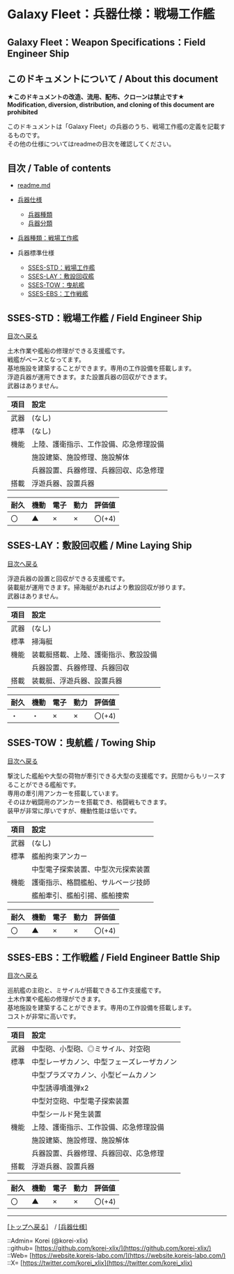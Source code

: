 # Galaxy Fleet：兵器仕様：戦場工作艦

## Galaxy Fleet：Weapon Specifications：Field Engineer Ship

## このドキュメントについて / About this document

**★このドキュメントの改造、流用、配布、クローンは禁止です★**  
    **Modification, diversion, distribution, and cloning of this document are prohibited**  
  
このドキュメントは「Galaxy Fleet」の兵器のうち、戦場工作艦の定義を記載するものです。  
その他の仕様についてはreadmeの目次を確認してください。  





## 目次 / Table of contents

* [readme.md](/readme.md)

* [兵器仕様](/unit/readme.md)
  * [兵器種類](/unit/readme.md#兵器種類--unit-kind)
  * [兵器分類](/unit/readme.md#兵器分類--unit-class)

* [兵器種類：戦場工作艦](/unit/readme.md#ssfe戦場工作艦--field-engineer-ship)

* 兵器標準仕様
  * [SSES-STD：戦場工作艦](#aFieldEngineerShip)
  * [SSES-LAY：敷設回収艦](#aMineLayingandRecoveryShip)
  * [SSES-TOW：曳航艦](#aTowingShip)
  * [SSES-EBS：工作戦艦](#aFieldEngineerBattleShip)





## SSES-STD：戦場工作艦 / Field Engineer Ship

[目次へ戻る](#目次--table-of-contents)  
  
土木作業や艦船の修理ができる支援艦です。  
戦艦がベースとなってます。  
基地施設を建築することができます。専用の工作設備を搭載します。  
浮遊兵器が運用できます。また設置兵器の回収ができます。  
武器はありません。  

|項目  |設定  |
|:--|:--|
|武器  |(なし)  |
|標準  |(なし)  |
|機能  |上陸、護衛指示、工作設備、応急修理設備  |
|      |施設建築、施設修理、施設解体  |
|      |兵器設置、兵器修理、兵器回収、応急修理  |
|搭載  |浮遊兵器、設置兵器  |

|耐久  |機動  |電子  |動力  |評価値    |
|:--|:--|:--|:--|:--|
| 〇   | ▲   | ×   | ×   | 〇(+4)   |





## SSES-LAY：敷設回収艦 / Mine Laying Ship

[目次へ戻る](#目次--table-of-contents)  
  
浮遊兵器の設置と回収ができる支援艦です。  
装載艇が運用できます。掃海艇があればより敷設回収が捗ります。  
武器はありません。  

|項目  |設定  |
|:--|:--|
|武器  |(なし)  |
|標準  |掃海艇  |
|機能  |装載艇搭載、上陸、護衛指示、敷設設備  |
|      |兵器設置、兵器修理、兵器回収  |
|搭載  |装載艇、浮遊兵器、設置兵器  |

|耐久  |機動  |電子  |動力  |評価値    |
|:--|:--|:--|:--|:--|
| ・   | ・   | ×   | ×   | 〇(+4)   |





## SSES-TOW：曳航艦 / Towing Ship

[目次へ戻る](#目次--table-of-contents)  
  
撃沈した艦船や大型の荷物が牽引できる大型の支援艦です。民間からもリースすることができる艦船です。  
専用の牽引用アンカーを搭載しています。  
そのほか戦闘用のアンカーを搭載でき、格闘戦もできます。  
装甲が非常に厚いですが、機動性能は低いです。  

|項目  |設定  |
|:--|:--|
|武器  |(なし)  |
|標準  |艦船拘束アンカー  |
|      |中型電子探索装置、中型次元探索装置  |
|機能  |護衛指示、格闘艦船、サルベージ技師  |
|      |艦船牽引、艦船引揚、艦船捜索  |

|耐久  |機動  |電子  |動力  |評価値    |
|:--|:--|:--|:--|:--|
| 〇   | ▲   | ×   | ×   | 〇(+4)   |





## SSES-EBS：工作戦艦 / Field Engineer Battle Ship

[目次へ戻る](#目次--table-of-contents)  
  
巡航艦の主砲と、ミサイルが搭載できる工作支援艦です。  
土木作業や艦船の修理ができます。  
基地施設を建築することができます。専用の工作設備を搭載します。  
コストが非常に高いです。  

|項目  |設定  |
|:--|:--|
|武器  |中型砲、小型砲、◎ミサイル、対空砲  |
|標準  |中型レーザカノン、中型フェーズレーザカノン  |
|      |中型プラズマカノン、小型ビームカノン  |
|      |中型誘導噴進弾x2  |
|      |中型対空砲、中型電子探索装置  |
|      |中型シールド発生装置  |
|機能  |上陸、護衛指示、工作設備、応急修理設備  |
|      |施設建築、施設修理、施設解体  |
|      |兵器設置、兵器修理、兵器回収、応急修理  |
|搭載  |浮遊兵器、設置兵器  |

|耐久  |機動  |電子  |動力  |評価値    |
|:--|:--|:--|:--|:--|
| 〇   | ▲   | ×   | ×   | 〇(+4)   |





***
[[トップへ戻る]](/readme.md)　/
[[兵器仕様]](/unit/readme.md)  
  
::Admin= Korei (@korei-xlix)  
::github= [https://github.com/korei-xlix/](https://github.com/korei-xlix/)  
::Web= [https://website.koreis-labo.com/](https://website.koreis-labo.com/)  
::X= [https://twitter.com/korei_xlix](https://twitter.com/korei_xlix)  
